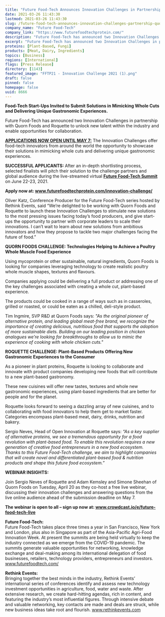 ```yaml
---
title: "Future Food-Tech Announces Innovation Challenges in Partnership with Quorn Foods and Roquette"
date: 2021-03-26 11:43:30
lastmod: 2021-03-26 11:43:30
slug: /future-food-tech-announces-innovation-challenges-partnership-quorn-foods-and-roquette
company_name: "Future Food-Tech"
company_link: "https://www.futurefoodtechprotein.com/"
description: "Future Food-Tech has announced two Innovation Challenges in partnership with Quorn Foods and Roquette to unlock new talent within the industry and enable opportunities for collaboration."
excerpt: "Future Food-Tech has announced two Innovation Challenges in partnership with Quorn Foods and Roquette to unlock new talent within the industry and enable opportunities for collaboration."
proteins: [Plant-Based, Fungi]
products: [Meat, Dairy, Ingredients]
topics: [Business]
regions: [International]
flags: [Press Release]
directory: [1143]
featured_image: "FFTP21 - Innovation Challenge 2021 (1).png"
draft: false
pinned: false
homepage: false
uuid: 8666
---
```

<p><strong>Food-Tech Start-Ups Invited to Submit Solutions in Mimicking Whole Cuts and Delivering Unique Gastronomic Experiences.</strong></p>
<p>Future Food-Tech has announced two Innovation Challenges in partnership with Quorn Foods and Roquette to unlock new talent within the industry and enable opportunities for collaboration.</p>
<p><a href="https://www.futurefoodtechprotein.com/innovation-challenges/"><strong>APPLICATIONS NOW OPEN UNTIL MAY 7:</strong></a> The Innovation Challenges offer food-tech innovators from around the world the opportunity to showcase their solutions in mimicking whole cuts and delivering unique gastronomic experiences.</p>
<p><strong>SUCCESSFUL APPLICANTS: </strong>After an in-depth shortlisting process, selected finalists will pitch their solution to the challenge partners and global audience during the live-streamed virtual <a href="https://futurefoodtechprotein.com/"><strong>Future Food-Tech Summit</strong></a> on June 22-23, 2021.</p>
<p><strong>Apply now at: </strong><a href="http://www.futurefoodtechprotein.com/innovation-challenge/"><strong>www.futurefoodtechprotein.com/innovation-challenge/</strong></a><strong> </strong></p>
<p>Oliver Katz, Conference Producer for the Future Food-Tech series hosted by Rethink Events, said “We’re delighted to be working with Quorn Foods and Roquette to launch these Innovation Challenges to stimulate new solutions to the most pressing issues facing today’s food producers, and give start-ups the opportunity to partner with corporate leaders to scale their innovations. I can’t wait to learn about new solutions from ambitious innovators and how they propose to tackle two major challenges facing the future of food.”</p>
<p><strong>QUORN FOODS CHALLENGE: Technologies Helping to Achieve a Poultry Whole Muscle Food Experience</strong></p>
<p>Using mycoprotein or other sustainable, natural ingredients, Quorn Foods is looking for companies leveraging technology to create realistic poultry whole muscle shapes, textures and flavours.</p>
<p>Companies applying could be delivering a full product or addressing one of the key challenges associated with creating a whole cut, plant-based experience.</p>
<p>The products could be cooked in a range of ways such as in casseroles, grilled or roasted, or could be eaten as a chilled, deli-style product.</p>
<p>Tim Ingmire, SVP R&D at Quorn Foods says: <em>"As the original pioneer of alternative protein, and leading global meat-free brand, we recognize the importance of creating delicious, nutritious food that supports the adoption of more sustainable diets. Building on our leading position in chicken analogues we're looking for breakthroughs to allow us to mimic the experience of cooking with whole chicken cuts." </em></p>
<p><strong>ROQUETTE CHALLENGE: Plant-Based Products Offering New Gastronomic Experiences to the Consumer</strong></p>
<p>As a pioneer in plant proteins, Roquette is looking to collaborate and innovate with product companies developing new foods that will contribute to a new plant-based gastronomy.</p>
<p>These new cuisines will offer new tastes, textures and whole new gastronomic experiences, using plant-based ingredients that are better for people and for the planet.</p>
<p>Roquette looks forward to seeing a dazzling array of new cuisines, and to collaborating with food innovators to help them get to market faster. Categories encompass plant-based meat, dairy, drinks, nutrition and bakery.</p>
<p>Sergio Neves, Head of Open Innovation at Roquette says:<em> “As a key supplier of alternative proteins, we see a tremendous opportunity for a food revolution with plant-based food. To enable this revolution requires a new generation of creative food entrepreneurs in a new food ecosystem. Thanks to this Future Food-Tech challenge, we aim to highlight companies that will create novel and differentiated plant-based food & nutrition products and shape this future food ecosystem.”</em></p>
<p><strong>WEBINAR INSIGHTS:</strong></p>
<p>Join Sergio Neves of Roquette and Adam Kemsley and Simone Sheehan of Quorn Foods on Tuesday, April 20 as they co-host a free live webinar, discussing their innovation challenges and answering questions from the live online audience ahead of the submission deadline on May 7.</p>
<p><strong>The webinar is open to all – sign up now at: </strong><a href="http://www.crowdcast.io/e/future-food-tech-live"><strong>www.crowdcast.io/e/future-food-tech-live</strong></a><strong> </strong></p>
<p><strong>Future Food-Tech:</strong><br />
Future Food-Tech takes place three times a year in San Francisco, New York and London, plus also in Singapore as part of the Asia-Pacific Agri-Food Innovation Week. At present the summits are being held virtually to keep the industry connected as we emerge from the COVID-19 pandemic. The summits generate valuable opportunities for networking, knowledge exchange and deal-making among its international delegation of food businesses, retailers, technology providers, entrepreneurs and investors. <a href="http://www.futurefoodtech.com/">www.futurefoodtech.com/</a></p>
<p><strong>Rethink Events: </strong><br />
Bringing together the best minds in the industry, Rethink Events’ international series of conferences identify and assess new technology investment opportunities in agriculture, food, water and waste. After extensive research, we create hard-hitting agendas, rich in content, and featuring the industry’s most influential figures. Through intensive debate and valuable networking, key contacts are made and deals are struck, while new business ideas take root and flourish. <a href="http://www.rethinkevents.com">www.rethinkevents.com</a></p>
